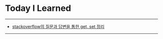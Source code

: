 # Today I Learned

---

- [stackoverflow의 질문과 답변을 통한 get, set 정리](https://vincentgeranium.github.io/ios,/swift/2019/08/29/get-set-summary.html)

---